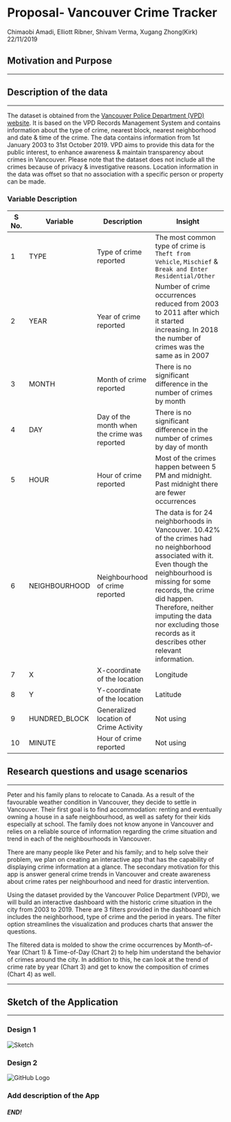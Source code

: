 Proposal- Vancouver Crime Tracker
================
Chimaobi Amadi, Elliott Ribner, Shivam Verma, Xugang Zhong(Kirk)
22/11/2019

## Motivation and Purpose

-----

## Description of the data

-----

The dataset is obtained from the [Vancouver Police Department (VPD)
website](https://geodash.vpd.ca/opendata/). It is based on the VPD
Records Management System and contains information about the type of
crime, nearest block, nearest neighborhood and date & time of the crime.
The data contains information from 1st January 2003 to 31st October
2019. VPD aims to provide this data for the public interest, to enhance
awareness & maintain transparency about crimes in Vancouver. Please note
that the dataset does not include all the crimes because of privacy &
investigative reasons. Location information in the data was offset so
that no association with a specific person or property can be
made.

### Variable Description

| S No. | Variable | Description | Insight |
| ----------- | ----------- | ----------- | ----------- |
| 1 | TYPE | Type of crime reported | The most common type of crime is `Theft from Vehicle`, `Mischief` & `Break and Enter Residential/Other` |
| 2 | YEAR | Year of crime reported | Number of crime occurrences reduced from 2003 to 2011 after which it started increasing. In 2018 the number of crimes was the same as in 2007 |
| 3 | MONTH | Month of crime reported | There is no significant difference in the number of crimes by month |
| 4 | DAY | Day of the month when the crime was reported | There is no significant difference in the number of crimes by day of month |
| 5 | HOUR | Hour of crime reported | Most of the crimes happen between 5 PM and midnight. Past midnight there are fewer occurrences |
| 6 | NEIGHBOURHOOD | Neighbourhood of crime reported | The data is for 24 neighborhoods in Vancouver. 10.42% of the crimes had no neighborhood associated with it. Even though the neighbourhood is missing for some records, the crime did happen. Therefore, neither imputing the data nor excluding those records as it describes other relevant information. |
| 7 | X | X-coordinate of the location | Longitude |
| 8 | Y | Y-coordinate of the location | Latitude |
| 9 | HUNDRED_BLOCK | Generalized location of Crime Activity | Not using |
| 10 | MINUTE | Hour of crime reported | Not using |


## Research questions and usage scenarios

-----

Peter and his family plans to relocate to Canada. As a result of the
favourable weather condition in Vancouver, they decide to settle in
Vancouver. Their first goal is to find accommodation: renting and
eventually owning a house in a safe neighbourhood, as well as safety for
their kids especially at school. The family does not know anyone in
Vancouver and relies on a reliable source of information regarding the
crime situation and trend in each of the neighbourhoods in Vancouver.

There are many people like Peter and his family; and to help solve their
problem, we plan on creating an interactive app that has the capability
of displaying crime information at a glance. The secondary motivation
for this app is answer general crime trends in Vancouver and create
awareness about crime rates per neighbourhood and need for drastic
intervention.

Using the dataset provided by the Vancouver Police Department (VPD), we
will build an interactive dashboard with the historic crime situation in
the city from 2003 to 2019. There are 3 filters provided in the
dashboard which includes the neighborhood, type of crime and the period
in years. The filter option streamlines the visualization and produces
charts that answer the questions.

The filtered data is molded to show the crime occurrences by
Month-of-Year (Chart 1) & Time-of-Day (Chart 2) to help him understand
the behavior of crimes around the city. In addition to this, he can look
at the trend of crime rate by year (Chart 3) and get to know the
composition of crimes (Chart 4) as well.

-----

## Sketch of the Application

-----
### Design 1
![Sketch](https://raw.githubusercontent.com/vermashivam679/DSCI_532_Group114_SKEC/master/Img/sketch.png "Crime Information by Vancouver Neighbourhood")

### Design 2
![GitHub Logo](https://github.com/chuusan/DSCI_532_Group114_SKEC/blob/master/Img/App%20Sketch%20Part%201.png)
### Add description of the App

##### END!

